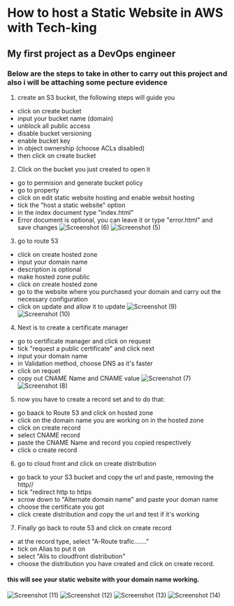 # How to host a Static Website in AWS with Tech-king
## My first project as a DevOps engineer 
### Below are the steps to take in other to carry out this project and also i will be attaching some pecture evidence
1. create an S3 bucket, the following steps will guide you
- click on create bucket
- input your bucket name (domain)
- unblock all public access
- disable bucket versioning
- enable bucket key
- in object ownership (choose ACLs disabled)
- then click on create bucket
2. Click on the bucket you just created to open it
- go to permision and generate bucket policy
- go to property
- click on edit static website hosting and enable websit hosting
- tick the "host a static website" option
- in the index document type "index.html"
- Error document is optional, you can leave it or type "error.html" and save changes
![Screenshot (6)](https://github.com/Kingofhull/aws-static-website/assets/135378776/4a3a7ce2-65e8-4865-a27d-f8054177a6a5)
![Screenshot (5)](https://github.com/Kingofhull/aws-static-website/assets/135378776/c9fa8138-18a0-4ab8-b02b-fc2f8aa84d3b)
3. go to route 53
- click on create hosted zone
- input your domain name
- description is optional
- make hosted zone public
- click on create hosted zone
- go to the website where you purchased your domain and carry out the necessary configuration
- click on update and allow it to update
![Screenshot (9)](https://github.com/Kingofhull/aws-static-website/assets/135378776/cf38b4cc-d6d4-40fc-9a83-9487cdec8a46)
![Screenshot (10)](https://github.com/Kingofhull/aws-static-website/assets/135378776/d14d89f3-107f-4572-9853-c3f4a509ee05)
4. Next is to create a certificate manager
- go to certificate manager and click on request
- tick "request a public certificate" and click next
- input your domain name
- in Validation method, choose DNS as it's faster
- click on requet
- copy out CNAME Name and CNAME value
![Screenshot (7)](https://github.com/Kingofhull/aws-static-website/assets/135378776/89a3fb74-6a15-4286-81b4-2f9574feb14f)
![Screenshot (8)](https://github.com/Kingofhull/aws-static-website/assets/135378776/34435d90-ea30-4041-9b2e-53e0ba6b18e7)
5. now you have to create a record set and to do that:
- go baack to Route 53 and click on hosted zone
- click on the domain name you are working on in the hosted zone
- click on create record
- select CNAME record
- paste the CNAME Name and record you copied respectively
- click o create record
6. go to cloud front and click on create distribution
- go back to your S3 bucket and copy the url and paste, removing the http//
- tick "redirect http to https
- scrow down to "Alternate domain name" and paste your doman name
- choose the certificate you got
- click create distribution and copy the url and test if it's working
7. Finally go back to route 53 and click on create record
- at the record type, select "A-Route trafic......."
- tick on Alias to put it on
- select "Alis to cloudfront distribution"
- choose the distribution you have created and click on create record.
#### this will see your static website with your domain name working.
![Screenshot (11)](https://github.com/Kingofhull/aws-static-website/assets/135378776/dcc2b2fd-6985-4e98-804c-bcb5bd02652d)
![Screenshot (12)](https://github.com/Kingofhull/aws-static-website/assets/135378776/5405779d-4b78-45b4-a3c9-6b51dd4e6d92)
![Screenshot (13)](https://github.com/Kingofhull/aws-static-website/assets/135378776/3ae45c6e-44df-466d-bd4f-a194a2d40364)
![Screenshot (14)](https://github.com/Kingofhull/aws-static-website/assets/135378776/261d4623-167d-44a4-bddc-26ae13f3343d)


